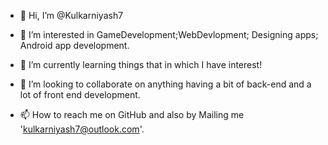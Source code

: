 - 👋 Hi, I’m @Kulkarniyash7
- 👀 I’m interested in GameDevelopment;WebDevlopment; Designing apps; Android app development.

- 🌱 I’m currently learning things that in which I have interest!
- 💞️ I’m looking to collaborate on anything having a bit of back-end and a lot of front end development.
- 📫 How to reach me on GitHub and also by Mailing me 'kulkarniyash7@outlook.com'.

<!---
Kulkarniyash7/Kulkarniyash7 is a ✨ special ✨ repository because its `README.md` (this file) appears on your GitHub profile.
You can click the Preview link to take a look at your changes.
--->

